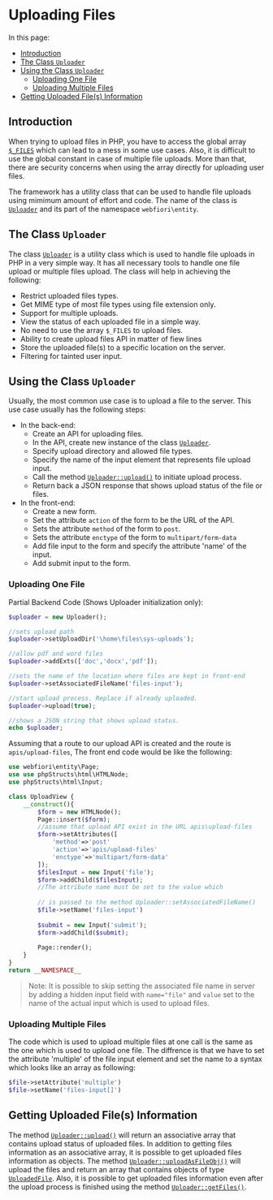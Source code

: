 # Uploading Files

In this page:
* [Introduction](#introduction)
* [The Class `Uploader`](#the-class-uploader)
* [Using the Class `Uploader`](#using-the-class-uploader)
  * [Uploading One File](#uploading-one-file)
  * [Uploading Multiple Files](#uploading-multiple-files)
* [Getting Uploaded File(s) Information](#getting-uploaded-files-information)

## Introduction

When trying to upload files in PHP, you have to access the global array [`$_FILES`](https://www.php.net/manual/en/reserved.variables.files.php) which can lead to a mess in some use cases. Also, it is difficult to use the global constant in case of multiple file uploads. More than that, there are security concerns when using the array directly for uploading user files.

The framework has a utility class that can be used to handle file uploads using mimimum amount of effort and code. The name of the class is [`Uploader`](https://webfiori.com/docs/webfiori/entity/Uploader) and its part of the namespace `webfiori\entity`.

## The Class `Uploader`

The class [`Uploader`](https://webfiori.com/docs/webfiori/entity/Uploader) is a utility class which is used to handle file uploads in PHP in a very simple way. It has all necessary tools to handle one file upload or multiple files upload. The class will help in achieving the following:

* Restrict uploaded files types.
* Get MIME type of most file types using file extension only.
* Support for multiple uploads.
* View the status of each uploaded file in a simple way.
* No need to use the array `$_FILES` to upload files.
* Ability to create upload files API in matter of fiew lines
* Store the uploaded file(s) to a specific location on the server.
* Filtering for tainted user input.

## Using the Class `Uploader`

Usually, the most common use case is to upload a file to the server. This use case usually has the following steps:
* In the back-end:
  * Create an API for uploading files.
  * In the API, create new instance of the class [`Uploader`](https://webfiori.com/docs/webfiori/entity/Uploader#__construct).
  * Specify upload directory and allowed file types.
  * Specify the name of the input element that represents file upload input.
  * Call the method [`Uploader::upload()`](https://webfiori.com/docs/webfiori/entity/Uploader#upload) to initiate upload process.
  * Return back a JSON response that shows upload status of the file or files.
* In the front-end:
  * Create a new form.
  * Set the attribute `action` of the form to be the URL of the API.
  * Sets the attribute `method` of the form to `post`.
  * Sets the attribute `enctype` of the form to `multipart/form-data`
  * Add file input to the form and specify the attribute 'name' of the input.
  * Add submit input to the form.
  
  
### Uploading One File

Partial Backend Code (Shows Uploader initialization only):
``` php 
$uploader = new Uploader();

//sets upload path
$uploader->setUploadDir('\home\files\sys-uploads');

//allow pdf and word files
$uploader->addExts(['doc','docx','pdf']);

//sets the name of the location where files are kept in front-end
$uploader->setAssociatedFileName('files-input');

//start upload process. Replace if already uploaded.
$uploader->upload(true);

//shows a JSON string that shows upload status.
echo $uploader;
```

Assuming that a route to our upload API is created and the route is `apis/upload-files`, The front end code would be like the following:

``` php
use webfiori\entity\Page;
use use phpStructs\html\HTMLNode;
use phpStructs\html\Input;

class UploadView {
    __construct(){
        $form = new HTMLNode();
        Page::insert($form);
        //assume that upload API exist in the URL apis\upload-files
        $form->setAttributes([
            'method'=>'post'
            'action'=>'apis/upload-files'
            'enctype'=>'multipart/form-data'
        ]);
        $filesInput = new Input('file');
        $form->addChild($filesInput);
        //The attribute name must be set to the value which
        
        // is passed to the method Uploader::setAssociatedFileName()
        $file->setName('files-input')
        
        $submit = new Input('submit');
        $form->addChild($submit);
        
        Page::render();
    }
}
return __NAMESPACE__
```

> Note: It is possible to skip setting the associated file name in server by adding a hidden input field with `name="file"` and `value` set to the name of the actual input which is used to upload files.

### Uploading Multiple Files

The code which is used to upload multiple files at one call is the same as the one which is used to upload one file. The diffrence is that we have to set the attribute 'multiple' of the file input element and set the name to a syntax which looks like an array as following:

``` php
$file->setAttribute('multiple')
$file->setName('files-input[]')
```

## Getting Uploaded File(s) Information

The method [`Uploader::upload()`](https://webfiori.com/docs/webfiori/entity/Uploader#upload) will return an associative array that contains upload status of uploaded files. In addition to getting files information as an associative array, it is possible to get uploaded files information as objects. The method [`Uploader::uploadAsFileObj()`](https://webfiori.com/docs/webfiori/entity/Uploader#uploadAsFileObj) will upload the files and return an array that contains objects of type [`UploadedFile`](https://webfiori.com/docs/webfiori/entity/UploadedFile). Also, it is possible to get uploaded files information even after the upload process is finished using the method [`Uploader::getFiles()`](https://webfiori.com/docs/webfiori/entity/Uploader#getFiles).
